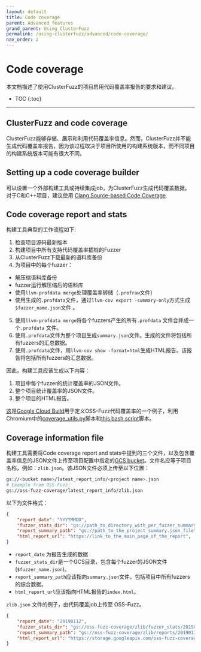 ```yaml
---
layout: default
title: Code coverage
parent: Advanced features
grand_parent: Using ClusterFuzz
permalink: /using-clusterfuzz/advanced/code-coverage/
nav_order: 2
---
```


# Code coverage
本文档描述了使用ClusterFuzz的项目启用代码覆盖率报告的要求和建议。

- TOC
{:toc}

---

## ClusterFuzz and code coverage
ClusterFuzz能够存储、展示和利用代码覆盖率信息。然而，ClusterFuzz并不能生成代码覆盖率报告，因为该过程取决于项目所使用的构建系统版本，而不同项目的构建系统版本可能有很大不同。

## Setting up a code coverage builder
可以设置一个外部构建工具或持续集成job，为ClusterFuzz生成代码覆盖数据。对于C和C++项目，建议使用 [Clang Source-based Code Coverage](https://clang.llvm.org/docs/SourceBasedCodeCoverage.html).

## Code coverage report and stats
构建工具典型的工作流程如下:
1. 检查项目源码最新版本
2. 构建项目中所有支持代码覆盖率插桩的Fuzzer
3. 从ClusterFuzz下载最新的语料库备份
4. 为项目中的每个fuzzer：
  - 解压缩语料库备份
  - fuzzer运行解压缩后的语料库
  - 使用`llvm-profdata merge`处理覆盖率转储（`.profraw`文件）
  - 使用生成的`.profdata`文件，通过`llvm-cov export -summary-only`方式生成 `$fuzzer_name.json`文件 。

5. 使用`llvm-profdata merge`将各个fuzzers产生的所有`.profdata` 文件合并成一个`.profdata` 文件。
6. 使用`.profdata`文件为整个项目生成`summary.json`文件。生成的文件将包括所有fuzzers的汇总数据。
7. 使用`.profdata`文件，用`llvm-cov show -format=html`生成HTML报告。该报告将包括所有fuzzers的汇总数据。

因此，构建工具应该生成以下内容：
1. 项目中每个fuzzer的统计覆盖率的JSON文件。
2. 整个项目统计覆盖率的JSON文件。
3. 整个项目的HTML报告。

[这](https://github.com/google/oss-fuzz/blob/master/infra/gcb/build_and_run_coverage.py)是[Google Cloud Build](https://cloud.google.com/cloud-build/)用于定义OSS-Fuzz代码覆盖率的一个例子，利用Chromium中的[coverage_utils.py](https://cs.chromium.org/chromium/src/tools/code_coverage/coverage_utils.py)脚本和[this bash script](https://github.com/google/oss-fuzz/blob/master/infra/base-images/base-runner/coverage)脚本。

## Coverage information file
构建工具需要将Code coverage report and stats中提到的三个文件，以及包含覆盖率信息的JSON文件上传至项目配置中指定的[GCS bucket](https://cloud.google.com/storage/docs/creating-buckets)。文件名应等于项目名称，例如：`zlib.json`。该JSON文件必须上传至以下位置：

```bash
gs://<bucket name>/latest_report_info/<project name>.json
# Example from OSS-Fuzz:
gs://oss-fuzz-coverage/latest_report_info/zlib.json
```
以下为文件格式：

```json
{
    "report_date": "YYYYMMDD",
    "fuzzer_stats_dir": "gs://path_to_directory_with_per_fuzzer_summary.json_files",
    "report_summary_path": "gs://path_to_the_project_summary.json_file",
    "html_report_url": "https://link_to_the_main_page_of_the_report",
}
```

* `report_date` 为报告生成的数据
* `fuzzer_stats_dir`是一个GCS目录，包含每个fuzzer的JSON文件 (`$fuzzer_name.json`)。
* `report_summary_path`应该指向`summary.json`文件，包括项目中所有fuzzers的综合数据。
* `html_report_url`应该指向HTML报告的`index.html`。

 `zlib.json` 文件的例子，由代码覆盖job上传至 OSS-Fuzz。

```json
{
    "report_date": "20190112",
    "fuzzer_stats_dir": "gs://oss-fuzz-coverage/zlib/fuzzer_stats/20190112",
    "report_summary_path": "gs://oss-fuzz-coverage/zlib/reports/20190112/linux/summary.json",
    "html_report_url": "https://storage.googleapis.com/oss-fuzz-coverage/zlib/reports/20190112/linux/index.html",
}
```
